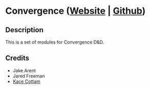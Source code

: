 Convergence ([Website](http://KaceCottam.github.io/Convergence) | [Github](http://www.github.com/KaceCottam/Convergence))
===

Description
---

This is a set of modules for Convergence D&D.

Credits
---
- Jake Arent
- Jared Freeman
- [Kace Cottam](. "Website")
